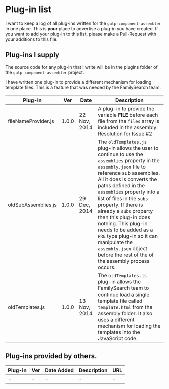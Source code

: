 Plug-in list
============

I want to keep a log of all plug-ins written for the `gulp-component-assembler` in one place. This is **your** place to advertise a plug-in you have created. If you want to add your plug-in to this list, please make a Pull-Request with your additions to this file.



## Plug-ins I supply

The source code for any plug-in that I write will be in the plugins folder of the `gulp-component-assembler` project.

I have written one plug-in to provide a different mechanism for loading template files. This is a feature that was needed by the FamilySearch team.

| Plug-in | Ver | Date | Description |
| --- | --- | --- | --- |
| fileNameProvider.js | 1.0.0 | 22 Nov, 2014 | A plug-in to provide the variable __FILE__ before each file from the `files` array is included in the assembly. Resolution for [Issue #2](https://github.com/intervalia/gulp-component-assembler/issues/2) | 
| oldSubAssemblies.js | 1.0.0 | 29 Dec, 2014 | The `oldTemplates.js` plug-in allows the user to continue to use the `assemblies` property in the `assembly.json` file to reference sub assemblies. All it does is converts the paths defined in the `assemblies` property into a list of files in the `subs` property. If there is already a `subs` property then this plug-in does nothing. This plug-in needs to be added as a `PRE` type plug-in so it can manipulate the `assembly.json` object before the rest of the of the assembly process occurs.  |
| oldTemplates.js | 1.0.0 | 13 Nov, 2014 | The `oldTemplates.js` plug-in allows the FamilySearch team to continue load a single template file called `template.html` from the assembly folder. It also uses a different mechanism for loading the templates into the JavaScript code. |



## Plug-ins provided by others.

| Plug-in | Ver | Date Added | Description | URL |
| --- | --- | --- | --- | --- |
| - | - | - | - | - |

